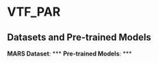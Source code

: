 # VTF_PAR






## Datasets and Pre-trained Models 

**MARS Dataset**: *** 
**Pre-trained Models**:  *** 
